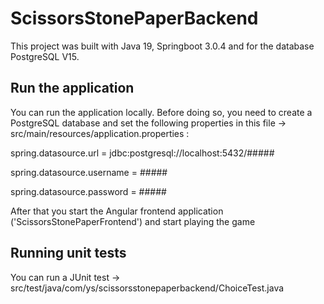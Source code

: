 # ScissorsStonePaperBackend

This project was built with Java 19, Springboot 3.0.4 and for the database PostgreSQL V15.

## Run the application

You can run the application locally. Before doing so, you need to create a PostgreSQL database and set the following properties
in this file -> src/main/resources/application.properties :

spring.datasource.url = jdbc:postgresql://localhost:5432/#####

spring.datasource.username = #####

spring.datasource.password = #####

After that you start the Angular frontend application ('ScissorsStonePaperFrontend') and start playing the game

## Running unit tests

You can run a JUnit test -> src/test/java/com/ys/scissorsstonepaperbackend/ChoiceTest.java

